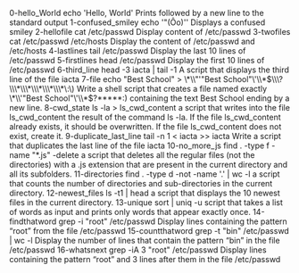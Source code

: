 0-hello_World
echo 'Hello, World'
Prints followed by a new line to the standard output
1-confused_smiley
echo '"(Ôo)'\'
Displays a confused smiley
2-hellofile
cat /etc/passwd
Display content of /etc/passwd
3-twofiles
cat /etc/passwd /etc/hosts
Display the content of /etc/passwd and /etc/hosts
4-lastlines
tail /etc/passwd
Display the last 10 lines of /etc/passwd
5-firstlines
head /etc/passwd
Display the first 10 lines of /etc/passwd
6-third_line
head -3 iacta | tail -1
A script that displays the third line of the file iacta
7-file
echo "Best School" > \\\*\\\\"'\"Best School\"\\'\\\\\*$\\\?\\\*\\\*\\\*\\\*\\\*\:\)
Write a shell script that creates a file named exactly \*\\'"Best School"\'\\*$\?\*\*\*\*\*:) containing the text Best School ending by a new line.
8-cwd_state
ls -la > ls_cwd_content
a script that writes into the file ls_cwd_content the result of the command ls -la. If the file ls_cwd_content already exists, it should be overwritten. If the file ls_cwd_content does not exist, create it.
9-duplicate_last_line
tail -n 1 < iacta >> iacta
Write a script that duplicates the last line of the file iacta
10-no_more_js
find . -type f -name "*.js" -delete
 a script that deletes all the regular files (not the directories) with a .js extension that are present in the current directory and all its subfolders.
11-directories
find . -type d -not -name '.' | wc -l
 a script that counts the number of directories and sub-directories in the current directory.
12-newest_files
ls -t1 | head
 a script that displays the 10 newest files in the current directory.
13-unique
sort | uniq -u
 script that takes a list of words as input and prints only words that appear exactly once.
14-findthatword
grep -i "root" /etc/passwd
Display lines containing the pattern “root” from the file /etc/passwd
15-countthatword
grep -t "bin" /etc/passwd | wc -l
Display the number of lines that contain the pattern “bin” in the file /etc/passwd
16-whatsnext
grep -iA 3 "root" /etc/passwd
Display lines containing the pattern “root” and 3 lines after them in the file /etc/passwd

